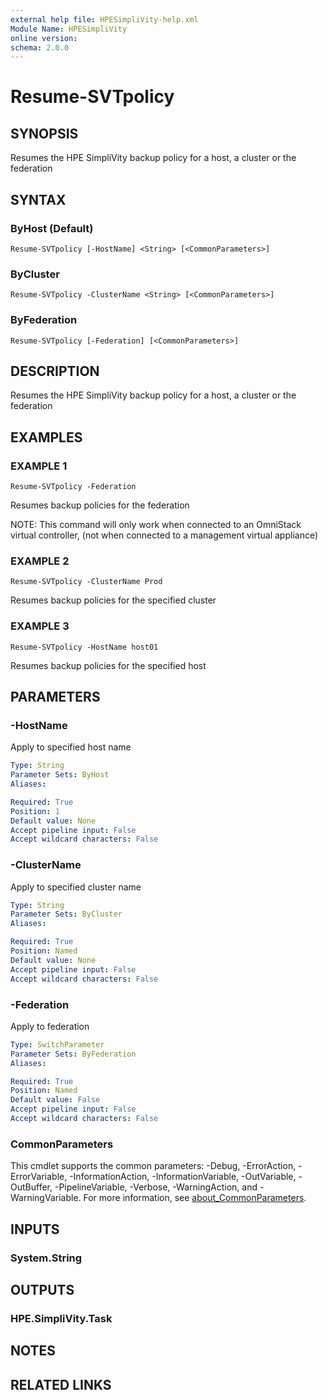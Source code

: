 ```yaml
---
external help file: HPESimpliVity-help.xml
Module Name: HPESimpliVity
online version:
schema: 2.0.0
---
```


# Resume-SVTpolicy

## SYNOPSIS
Resumes the HPE SimpliVity backup policy for a host, a cluster or the federation

## SYNTAX

### ByHost (Default)
```
Resume-SVTpolicy [-HostName] <String> [<CommonParameters>]
```

### ByCluster
```
Resume-SVTpolicy -ClusterName <String> [<CommonParameters>]
```

### ByFederation
```
Resume-SVTpolicy [-Federation] [<CommonParameters>]
```

## DESCRIPTION
Resumes the HPE SimpliVity backup policy for a host, a cluster or the federation

## EXAMPLES

### EXAMPLE 1
```
Resume-SVTpolicy -Federation
```

Resumes backup policies for the federation

NOTE: This command will only work when connected to an OmniStack virtual controller, (not when connected
to a management virtual appliance)

### EXAMPLE 2
```
Resume-SVTpolicy -ClusterName Prod
```

Resumes backup policies for the specified cluster

### EXAMPLE 3
```
Resume-SVTpolicy -HostName host01
```

Resumes backup policies for the specified host

## PARAMETERS

### -HostName
Apply to specified host name

```yaml
Type: String
Parameter Sets: ByHost
Aliases:

Required: True
Position: 1
Default value: None
Accept pipeline input: False
Accept wildcard characters: False
```

### -ClusterName
Apply to specified cluster name

```yaml
Type: String
Parameter Sets: ByCluster
Aliases:

Required: True
Position: Named
Default value: None
Accept pipeline input: False
Accept wildcard characters: False
```

### -Federation
Apply to federation

```yaml
Type: SwitchParameter
Parameter Sets: ByFederation
Aliases:

Required: True
Position: Named
Default value: False
Accept pipeline input: False
Accept wildcard characters: False
```

### CommonParameters
This cmdlet supports the common parameters: -Debug, -ErrorAction, -ErrorVariable, -InformationAction, -InformationVariable, -OutVariable, -OutBuffer, -PipelineVariable, -Verbose, -WarningAction, and -WarningVariable. For more information, see [about_CommonParameters](http://go.microsoft.com/fwlink/?LinkID=113216).

## INPUTS

### System.String
## OUTPUTS

### HPE.SimpliVity.Task
## NOTES

## RELATED LINKS
